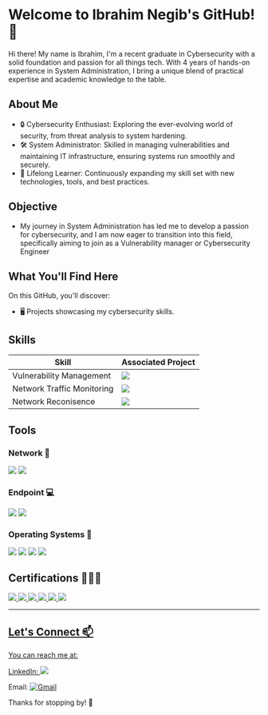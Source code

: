 # Welcome to Ibrahim Negib's GitHub! 👋

Hi there! My name is Ibrahim, I'm a recent graduate in Cybersecurity with a solid foundation and passion for all things tech. With 4 years of hands-on experience in System Administration, I bring a unique blend of practical expertise and academic knowledge to the table.

## About Me
- 🔒 Cybersecurity Enthusiast: Exploring the ever-evolving world of security, from threat analysis to system hardening.
- 🛠️ System Administrator: Skilled in managing vulnerabilities and maintaining IT infrastructure, ensuring systems run smoothly and securely.
- 🌱 Lifelong Learner: Continuously expanding my skill set with new technologies, tools, and best practices.

## Objective
- My journey in System Administration has led me to develop a passion for cybersecurity, and I am now eager to transition into this field, specifically aiming to join as a Vulnerability manager or Cybersecurity Engineer

## What You'll Find Here
On this GitHub, you'll discover:
- 🖥️ Projects showcasing my cybersecurity skills.

## Skills

| Skill                                         | Associated Project         |
|-----------------------------------------------|----------------------------|
| Vulnerability Management                      | <img src="https://img.shields.io/badge/-Nessus%20Essentials-0096A6?style=for-the-badge&logo=tenable&logoColor=white" /></a>
| Network Traffic Monitoring                    | <img src="https://img.shields.io/badge/-Wireshark-1679A7?style=for-the-badge&logo=wireshark&logoColor=white" /></a>
| Network Reconisence                           | <img src="https://img.shields.io/badge/-Nmap-4682B4?style=for-the-badge&logo=nmap&logoColor=white" /></a>

## Tools

### Network 🛜
<div>
    <img src="https://img.shields.io/badge/-Wireshark-1679A7?&style=for-the-badge&logo=Wireshark&logoColor=white" />
    <img src="https://img.shields.io/badge/-TCPDump-00599C?style=for-the-badge&logo=wireshark&logoColor=white" /></a>
</div>

### Endpoint 💻
<div>
    <img src="https://img.shields.io/badge/-JumpCloud-3A77FF?style=for-the-badge&logo=jumpcloud&logoColor=white" /></a>
    <img src="https://img.shields.io/badge/-MobileIron%20MDM-F58220?style=for-the-badge&logo=mobileiron&logoColor=white" /></a>
</div>

### Operating Systems 🐧
<div>
    <img src="https://img.shields.io/badge/Linux-FCC624?style=for-the-badge&logo=linux&logoColor=black" />
    <img src="https://img.shields.io/badge/Windows%2010-0078D4?style=for-the-badge&logo=windows&logoColor=white" />
    <img src="https://img.shields.io/badge/Windows%2011-0078D4?style=for-the-badge&logo=windows&logoColor=white" />
    <img src="https://img.shields.io/badge/macOS-000000?style=for-the-badge&logo=apple&logoColor=white" />
</div>

## Certifications 👨🏽‍🎓
<div>
  <a href="https://www.credly.com/badges/3808f70a-7b01-469e-a882-30bcf61124b4/public_url"><img src="https://img.shields.io/badge/CompTIA%20Security+-F94F26?style=for-the-badge&logo=comptia&logoColor=white" />
  <a href="https://www.credly.com/badges/288b145a-0d81-49e1-b02d-24daecc7f0e5/public_url"><img src="https://img.shields.io/badge/ISC2%20SSCP-00AAFF?style=for-the-badge&logo=isc2&logoColor=white" />
  <a href="https://www.credly.com/badges/a3f44f77-c74a-4a66-99da-4062b21dd3de/public_url"><img src="https://img.shields.io/badge/CompTIA%20Network+-0078D4?style=for-the-badge&logo=comptia&logoColor=white" />
  <a href="https://www.credly.com/badges/3ed6fee8-e829-49ef-9fdf-2e761a07bd11/public_url"><img src="https://img.shields.io/badge/CompTIA%20A+-E2E2E2?style=for-the-badge&logo=comptia&logoColor=white" />
  <a href="https://www.credly.com/badges/375a4cad-06ba-4d30-909a-8e6f31d5d640/public_url"><img src="https://img.shields.io/badge/CompTIA%20CySA+-29A6D8?style=for-the-badge&logo=comptia&logoColor=white" />
  <a href="https://www.credly.com/badges/3cfab74a-1ccd-41af-a7d4-bfbd0a5e138a/public_url"><img src="https://img.shields.io/badge/CompTIA%20PenTest+-FF6C37?style=for-the-badge&logo=comptia&logoColor=white" />
</div>

---

## Let's Connect 📫
You can reach me at: 

LinkedIn: <a href="https://linkedin.com/in/ibrahimnegib"><img src="https://img.shields.io/badge/-LinkedIn-0072b1?&style=for-the-badge&logo=linkedin&logoColor=white" /></a>

Email: [![Gmail](https://img.shields.io/badge/Gmail-Contact_Me-red?style=for-the-badge&logo=gmail&logoColor=white)](mailto:Ibrahimnegib@gmail.com)

Thanks for stopping by! 🚀
